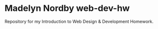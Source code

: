 # Madelyn Nordby web-dev-hw

Repository for my Introduction to Web Design &amp; Development Homework.
